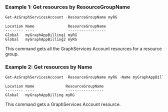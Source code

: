 ### Example 1: Get resources by ResourceGroupName
```powershell
Get-AzGraphServicesAccount -ResourceGroupName myRG
```

```output
Location Name               ResourceGroupName
-------- ----               -----------------
Global   myGraphAppBilling1 myRG
Global   myGraphAppBilling2 myRG
```

This command gets all the GraphServices Account resources for a resource group. 

### Example 2: Get resources by Name
```powershell
Get-AzGraphServicesAccount -ResourceGroupName myRG -Name myGraphAppBilling
```

```output
Location Name              ResourceGroupName
-------- ----              -----------------
Global   myGraphAppBilling myRG
```

This command gets a GraphServices Account resource. 
